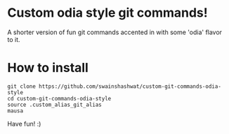 # Custom odia style git commands!

A shorter version of fun git commands accented in with some 'odia' flavor to it.

# How to install

```
git clone https://github.com/swainshashwat/custom-git-commands-odia-style
cd custom-git-commands-odia-style
source .custom_alias_git_alias
mausa
```

Have fun! :)
